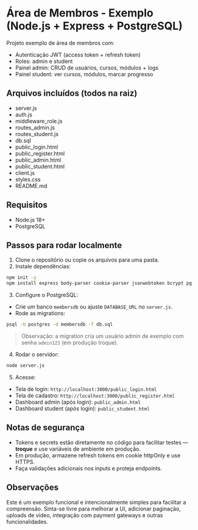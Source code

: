# Área de Membros - Exemplo (Node.js + Express + PostgreSQL)

Projeto exemplo de área de membros com:
- Autenticação JWT (access token + refresh token)
- Roles: admin e student
- Painel admin: CRUD de usuários, cursos, módulos + logs
- Painel student: ver cursos, módulos, marcar progresso

## Arquivos incluídos (todos na raiz)
- server.js
- auth.js
- middleware_role.js
- routes_admin.js
- routes_student.js
- db.sql
- public_login.html
- public_register.html
- public_admin.html
- public_student.html
- client.js
- styles.css
- README.md

## Requisitos
- Node.js 18+
- PostgreSQL

## Passos para rodar localmente

1. Clone o repositório ou copie os arquivos para uma pasta.
2. Instale dependências:
```bash
npm init -y
npm install express body-parser cookie-parser jsonwebtoken bcrypt pg
```

3. Configure o PostgreSQL:
- Crie um banco `membersdb` ou ajuste `DATABASE_URL` no `server.js`.
- Rode as migrations:
```bash
psql -U postgres -d membersdb -f db.sql
```
> Observação: a migration cria um usuário admin de exemplo com senha `admin123` (em produção troque).

4. Rodar o servidor:
```bash
node server.js
```

5. Acesse:
- Tela de login: `http://localhost:3000/public_login.html`
- Tela de cadastro: `http://localhost:3000/public_register.html`
- Dashboard admin (após login): `public_admin.html`
- Dashboard student (após login): `public_student.html`

## Notas de segurança
- Tokens e secrets estão diretamente no código para facilitar testes — **troque** e use variáveis de ambiente em produção.
- Em produção, armazene refresh tokens em cookie httpOnly e use HTTPS.
- Faça validações adicionais nos inputs e proteja endpoints.

## Observações
Este é um exemplo funcional e intencionalmente simples para facilitar a compreensão.
Sinta-se livre para melhorar a UI, adicionar paginação, uploads de vídeo, integração com payment gateways e outras funcionalidades.
